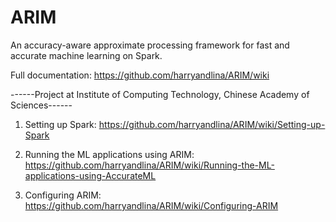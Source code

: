 # ARIM
An accuracy-aware approximate processing framework for fast and accurate machine learning on Spark.

Full documentation: https://github.com/harryandlina/ARIM/wiki

------Project at Institute of Computing Technology, Chinese Academy of Sciences------

1. Setting up Spark: https://github.com/harryandlina/ARIM/wiki/Setting-up-Spark

2. Running the ML applications using ARIM: https://github.com/harryandlina/ARIM/wiki/Running-the-ML-applications-using-AccurateML

3. Configuring ARIM: https://github.com/harryandlina/ARIM/wiki/Configuring-ARIM
